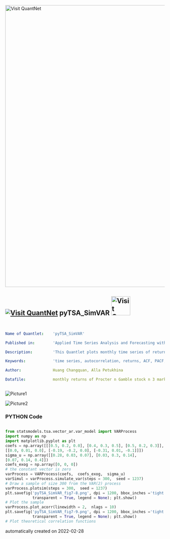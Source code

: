 [<img src="https://github.com/QuantLet/Styleguide-and-FAQ/blob/master/pictures/banner.png" width="888" alt="Visit QuantNet">](http://quantlet.de/)

## [<img src="https://github.com/QuantLet/Styleguide-and-FAQ/blob/master/pictures/qloqo.png" alt="Visit QuantNet">](http://quantlet.de/) **pyTSA_SimVAR** [<img src="https://github.com/QuantLet/Styleguide-and-FAQ/blob/master/pictures/QN2.png" width="60" alt="Visit QuantNet 2.0">](http://quantlet.de/)

```yaml


Name of Quantlet:    'pyTSA_SimVAR'

Published in:        'Applied Time Series Analysis and Forecasting with Python'

Description:         'This Quantlet plots monthly time series of returns of Procter and Gamble from 1961 to 2016 and  their ACF and PACF (Example, 2.4 Figures 2.8-2.9 in the book)'

Keywords:            'time series, autocorrelation, returns, ACF, PACF, plot, visualisation'

Author:              Huang Changquan, Alla Petukhina

Datafile:            monthly returns of Procter n Gamble stock n 3 market indexes 1961 to 2016.csv



```

![Picture1](pyTSA_SimVAR_fig7-8.png)

![Picture2](pyTSA_SimVAR_fig7-9.png)

### PYTHON Code
```python

from statsmodels.tsa.vector_ar.var_model import VARProcess
import numpy as np
import matplotlib.pyplot as plt
coefs = np.array([[[0.5, 0.2, 0.0], [0.4, 0.3, 0.5], [0.5, 0.2, 0.3]], 
[[0.0, 0.01, 0.0], [-0.19, -0.2, 0.0], [-0.31, 0.01, -0.1]]])
sigma_u = np.array([[0.28, 0.03, 0.07], [0.03, 0.3, 0.14], 
[0.07, 0.14, 0.4]])
coefs_exog = np.array([0, 0, 0])
# the constant vector is zero
varProcess = VARProcess(coefs,  coefs_exog,  sigma_u)
varSimul = varProcess.simulate_var(steps = 300,  seed = 1237)
# Draw a sample of size 300 from the VAR(2) process
varProcess.plotsim(steps = 300,  seed = 1237)
plt.savefig('pyTSA_SimVAR_fig7-8.png', dpi = 1200, bbox_inches ='tight', 
            transparent = True, legend = None); plt.show()
# Plot the sample
varProcess.plot_acorr(linewidth = 2,  nlags = 10)
plt.savefig('pyTSA_SimVAR_fig7-9.png', dpi = 1200, bbox_inches ='tight', 
            transparent = True, legend = None); plt.show()
# Plot theoretical correlation functions


```

automatically created on 2022-02-28